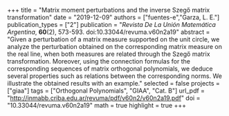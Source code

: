+++
title = "Matrix moment perturbations and the inverse Szegő matrix transformation"
date = "2019-12-09"
authors = ["fuentes-e","Garza, L. E."]
publication_types = ["2"]
publication = "*Revista De La Unión Matemática Argentina*, **60**(2), 573-593. doi:10.33044/revuma.v60n2a19"
abstract = "Given a perturbation of a matrix measure supported on the unit circle, we analyze the perturbation obtained on the corresponding matrix measure on the real line, when both measures are related through the Szegő matrix transformation. Moreover, using the connection formulas for the corresponding sequences of matrix orthogonal polynomials, we deduce several properties such as relations between the corresponding norms. We illustrate the obtained results with an example."
selected = false
projects = ["giaa"]
tags = ["Orthogonal Polynomials", "GIAA", "Cat. B"]
url_pdf = "http://inmabb.criba.edu.ar/revuma/pdf/v60n2/v60n2a19.pdf"
doi = "10.33044/revuma.v60n2a19"
math = true
highlight = true
+++
